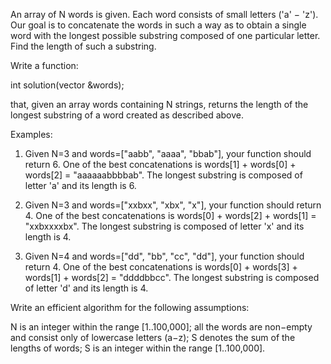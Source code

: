 An array of N words is given. Each word consists of small letters ('a' − 'z'). Our goal is to concatenate the words in such a way as to obtain a single word with the longest possible substring composed of one particular letter. Find the length of such a substring.

Write a function:

int solution(vector<string> &words);

that, given an array words containing N strings, returns the length of the longest substring of a word created as described above.

Examples:

1. Given N=3 and words=["aabb", "aaaa", "bbab"], your function should return 6. One of the best concatenations is words[1] + words[0] + words[2] = "aaaaaabbbbab". The longest substring is composed of letter 'a' and its length is 6.

2. Given N=3 and words=["xxbxx", "xbx", "x"], your function should return 4. One of the best concatenations is words[0] + words[2] + words[1] = "xxbxxxxbx". The longest substring is composed of letter 'x' and its length is 4.

3. Given N=4 and words=["dd", "bb", "cc", "dd"], your function should return 4. One of the best concatenations is words[0] + words[3] + words[1] + words[2] = "ddddbbcc". The longest substring is composed of letter 'd' and its length is 4.

Write an efficient algorithm for the following assumptions:

N is an integer within the range [1..100,000];
all the words are non−empty and consist only of lowercase letters (a−z);
S denotes the sum of the lengths of words; S is an integer within the range [1..100,000].
